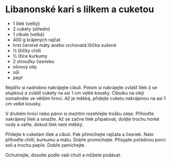 # Libanonské kari s lilkem a cuketou

* 1 lilek (velký)
* 2 cukety (střední)
* 1 cibule (velká)
* 400 g krájených rajčat
* hrst čerstvé máty anebo vrchovatá lžička sušené
* ½ lžičky chilli
* ½ lžíce kurkumy
* 2 stroužky česneku
* olivový olej
* sůl
* pepř

Nejdřív si nadrobno nakrájejte cibuli. Potom si nakrájejte zvlášť lilek (i se slupkou) a zvlášť cukety na asi 1 cm velké kousky. 
Cibulku na oleji osmahněte ve větším hrnci. Až je měkká, přidejte cuketu nakrájenou na asi 1 cm velké kousky.

V druhém hrnci nebo pánvi si mezitím rozehřejte trošku oleje. Přihoďte nakrájený lilek a smažte. 
Až se začne lilek připalovat, dolijte trochu horké vody a vařte, dokud lilek není měkký.

Přidejte k cuketám lilek a cibuli. Pak přimíchejte rajčata a česnek. Nato přihoďte chilli, kurkumu a mátu.
Dobře promíchejte. Přisypte pořádnou porci soli a trochu pepře. Dobře zamíchejte.

Ochutnejte, dosolte podle vaší chuti a můžete podávat.